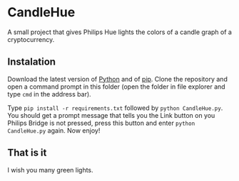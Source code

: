 # CandleHue
A small project that gives Philips Hue lights the colors of a candle graph of a cryptocurrency.

## Instalation
Download the latest version of [Python](https://www.python.org/downloads/) and of [pip](https://pypi.org/project/pip/). Clone the repository and open a command prompt in this folder (open the folder in file explorer and type `cmd` in the address bar).

Type `pip install -r requirements.txt` followed by `python CandleHue.py`. You should get a prompt message that tells you the Link button on you Philips Bridge is not pressed, press this button and enter `python CandleHue.py` again. Now enjoy!

## That is it
I wish you many green lights.
